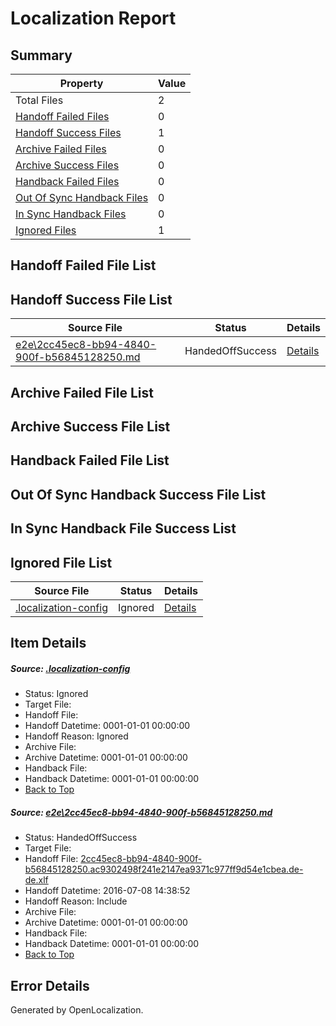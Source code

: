 # <a name='report-top'></a> Localization Report

## Summary
 Property | Value 
 -------- | ----- 
 Total Files | 2
[ Handoff Failed Files ](#handoff-failed-list)| 0
[ Handoff Success Files ](#handoff-success-list)| 1
[ Archive Failed Files ](#archive-failed-list)| 0
[ Archive Success Files ](#archive-success-list)| 0
[ Handback Failed Files ](#handback-failed-list)| 0
[ Out Of Sync Handback Files ](#outofsync-handback-success-list)| 0
[ In Sync Handback Files ](#insync-handback-success-list)| 0
[ Ignored Files ](#ignored-list)| 1

## <a name='handoff-failed-list'></a> Handoff Failed File List

## <a name='handoff-success-list'></a> Handoff Success File List
 Source File | Status | Details 
 ----------- | ------ | ------- 
 [e2e\2cc45ec8-bb94-4840-900f-b56845128250.md](https://github.com/OpenLocalizationTestOrg/oltest/blob/7b78146e3844271befd4b7b942bfa917794bf5e7/e2e/2cc45ec8-bb94-4840-900f-b56845128250.md) | HandedOffSuccess | [Details](#af45c4322c08db31b26aca6725cc670ddca2f31b1)

## <a name='archive-failed-list'></a> Archive Failed File List

## <a name='archive-success-list'></a> Archive Success File List

## <a name='handback-failed-list'></a> Handback Failed File List

## <a name='outofsync-handback-success-list'></a> Out Of Sync Handback Success File List

## <a name='insync-handback-success-list'></a> In Sync Handback File Success List

## <a name='ignored-list'></a> Ignored File List
 Source File | Status | Details 
 ----------- | ------ | ------- 
 [.localization-config](https://github.com/OpenLocalizationTestOrg/oltest/blob/7b78146e3844271befd4b7b942bfa917794bf5e7/.localization-config) | Ignored | [Details](#3d4f252ac210baf56311d7e97dcc2db10974dbd20)

## Item Details
##### <a name='3d4f252ac210baf56311d7e97dcc2db10974dbd20'></a> Source: [.localization-config](https://github.com/OpenLocalizationTestOrg/oltest/blob/7b78146e3844271befd4b7b942bfa917794bf5e7/.localization-config)
* Status: Ignored
* Target File: 
* Handoff File: 
* Handoff Datetime: 0001-01-01 00:00:00
* Handoff Reason: Ignored
* Archive File: 
* Archive Datetime: 0001-01-01 00:00:00
* Handback File: 
* Handback Datetime: 0001-01-01 00:00:00
* [Back to Top](#report-top)

##### <a name='af45c4322c08db31b26aca6725cc670ddca2f31b1'></a> Source: [e2e\2cc45ec8-bb94-4840-900f-b56845128250.md](https://github.com/OpenLocalizationTestOrg/oltest/blob/7b78146e3844271befd4b7b942bfa917794bf5e7/e2e/2cc45ec8-bb94-4840-900f-b56845128250.md)
* Status: HandedOffSuccess
* Target File: 
* Handoff File: [2cc45ec8-bb94-4840-900f-b56845128250.ac9302498f241e2147ea9371c977ff9d54e1cbea.de-de.xlf](https://github.com/OpenLocalizationTestOrg/olhandoff-e2e/blob/699357e9e8ec6fa17cf82ad6db73cc1637a30b88/ol-handoff/OpenLocalizationTestOrg/oltest-dede-fly/ci/ht/2cc45ec8-bb94-4840-900f-b56845128250.ac9302498f241e2147ea9371c977ff9d54e1cbea.de-de.xlf)
* Handoff Datetime: 2016-07-08 14:38:52
* Handoff Reason: Include
* Archive File: 
* Archive Datetime: 0001-01-01 00:00:00
* Handback File: 
* Handback Datetime: 0001-01-01 00:00:00
* [Back to Top](#report-top)


## Error Details

Generated by OpenLocalization.
